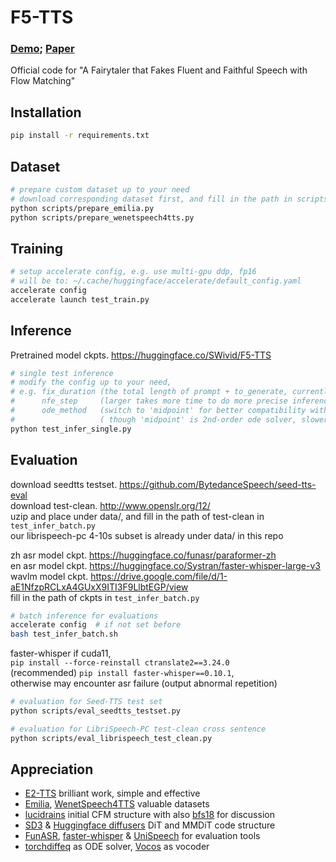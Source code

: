 
# F5-TTS
### <a href="https://swivid.github.io/F5-TTS/">Demo</a>; <a href="https://arxiv.org/abs/2410.06885">Paper</a>
Official code for "A Fairytaler that Fakes Fluent and Faithful Speech with Flow Matching"

## Installation

```bash
pip install -r requirements.txt
```

## Dataset

```bash
# prepare custom dataset up to your need
# download corresponding dataset first, and fill in the path in scripts
python scripts/prepare_emilia.py
python scripts/prepare_wenetspeech4tts.py
```

## Training

```bash
# setup accelerate config, e.g. use multi-gpu ddp, fp16
# will be to: ~/.cache/huggingface/accelerate/default_config.yaml     
accelerate config
accelerate launch test_train.py
```

## Inference
Pretrained model ckpts. https://huggingface.co/SWivid/F5-TTS
```bash
# single test inference
# modify the config up to your need,
# e.g. fix_duration (the total length of prompt + to_generate, currently support up to 30s)
#      nfe_step     (larger takes more time to do more precise inference ode)
#      ode_method   (switch to 'midpoint' for better compatibility with small nfe_step, )
#                   ( though 'midpoint' is 2nd-order ode solver, slower compared to 1st-order 'Euler')
python test_infer_single.py
```


## Evaluation

download seedtts testset. https://github.com/BytedanceSpeech/seed-tts-eval \
download test-clean. http://www.openslr.org/12/ \
uzip and place under data/, and fill in the path of test-clean in `test_infer_batch.py` \
our librispeech-pc 4-10s subset is already under data/ in this repo

zh asr model ckpt. https://huggingface.co/funasr/paraformer-zh \
en asr model ckpt. https://huggingface.co/Systran/faster-whisper-large-v3 \
wavlm model ckpt. https://drive.google.com/file/d/1-aE1NfzpRCLxA4GUxX9ITI3F9LlbtEGP/view \
fill in the path of ckpts in `test_infer_batch.py`
```bash
# batch inference for evaluations
accelerate config  # if not set before
bash test_infer_batch.sh
```

faster-whisper if cuda11,     
`pip install --force-reinstall ctranslate2==3.24.0`  
(recommended) `pip install faster-whisper==0.10.1`,     
otherwise may encounter asr failure (output abnormal repetition)
```bash
# evaluation for Seed-TTS test set
python scripts/eval_seedtts_testset.py

# evaluation for LibriSpeech-PC test-clean cross sentence
python scripts/eval_librispeech_test_clean.py
```

## Appreciation

- <a href="https://arxiv.org/abs/2406.18009">E2-TTS</a> brilliant work, simple and effective
- <a href="https://arxiv.org/abs/2407.05361">Emilia</a>, <a href="https://arxiv.org/abs/2406.05763">WenetSpeech4TTS</a> valuable datasets
- <a href="https://github.com/lucidrains/e2-tts-pytorch">lucidrains</a> initial CFM structure</a> with also <a href="https://github.com/bfs18">bfs18</a> for discussion</a>
- <a href="https://arxiv.org/abs/2403.03206">SD3</a> & <a href="https://github.com/huggingface/diffusers">Huggingface diffusers</a> DiT and MMDiT code structure
- <a href="https://github.com/modelscope/FunASR">FunASR</a>, <a href="https://github.com/SYSTRAN/faster-whisper">faster-whisper</a> & <a href="https://github.com/microsoft/UniSpeech">UniSpeech</a> for evaluation tools
- <a href="https://github.com/rtqichen/torchdiffeq">torchdiffeq</a> as ODE solver, <a href="https://huggingface.co/charactr/vocos-mel-24khz">Vocos</a> as vocoder
